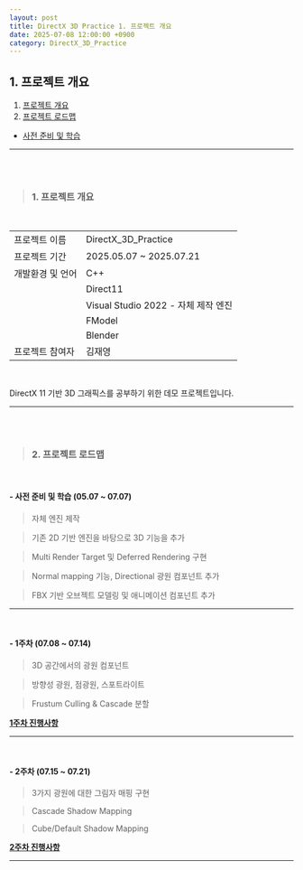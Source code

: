 ```yaml
---
layout: post
title: DirectX 3D Practice 1. 프로젝트 개요
date: 2025-07-08 12:00:00 +0900
category: DirectX_3D_Practice
---
```


## 1. 프로젝트 개요

1. [프로젝트 개요](#1-프로젝트-개요-1)
2. [프로젝트 로드맵](#2-프로젝트-로드맵)
  - [사전 준비 및 학습](#--사전-준비-및-학습-0507--0707)

---

<br><br>

>### 1. 프로젝트 개요

<br>

|||
|---|---|
|프로젝트 이름|DirectX_3D_Practice|
|프로젝트 기간|2025.05.07 ~ 2025.07.21|
|개발환경 및 언어|C++|
||Direct11|
||Visual Studio 2022 - 자체 제작 엔진|
||FModel|
||Blender|
|프로젝트 참여자|김재영|

<br>

DirectX 11 기반 3D 그래픽스를 공부하기 위한 데모 프로젝트입니다.

---

<br><br>

>### 2. 프로젝트 로드맵

<br>

#### - 사전 준비 및 학습 (05.07 ~ 07.07)

> 자체 엔진 제작

> 기존 2D 기반 엔진을 바탕으로 3D 기능을 추가

> Multi Render Target 및 Deferred Rendering 구현

> Normal mapping 기능, Directional 광원 컴포넌트 추가

> FBX 기반 오브젝트 모델링 및 애니메이션 컴포넌트 추가

---

<br>

#### - 1주차 (07.08 ~ 07.14)

> 3D 공간에서의 광원 컴포넌트

> 방향성 광원, 점광원, 스포트라이트

> Frustum Culling & Cascade 분할

[**1주차 진행사항**](https://dormouse0224.github.io/directX_3d_practice/2025/07/14/DirectX_3D_Practice_2._1%EC%A3%BC%EC%B0%A8_%EC%A7%84%ED%96%89%EC%82%AC%ED%95%AD.html)

---

<br>

#### - 2주차 (07.15 ~ 07.21)

> 3가지 광원에 대한 그림자 매핑 구현

> Cascade Shadow Mapping

> Cube/Default Shadow Mapping

[**2주차 진행사항**](https://dormouse0224.github.io/directX_3d_practice/2025/07/22/DirectX_3D_Practice_3._2%EC%A3%BC%EC%B0%A8_%EC%A7%84%ED%96%89%EC%82%AC%ED%95%AD.html)

---